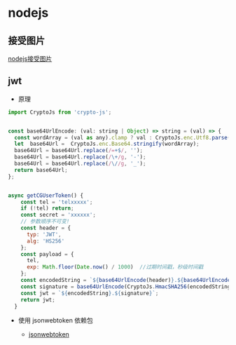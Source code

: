 # nodejs



## 接受图片

[nodejs接受图片](https://blog.csdn.net/MyNameIsXiaoLai/article/details/85602200)





## jwt

* 原理

```js
import CryptoJs from 'crypto-js';


const base64UrlEncode: (val: string | Object) => string = (val) => {
  const wordArray = (val as any).clamp ? val : CryptoJs.enc.Utf8.parse(typeof val === 'string' ? val : JSON.stringify(val));
  let  base64Url =  CryptoJs.enc.Base64.stringify(wordArray);
  base64Url = base64Url.replace(/=+$/, '');
  base64Url = base64Url.replace(/\+/g, '-');
  base64Url = base64Url.replace(/\//g, '_');
  return base64Url;
};


async getCGUserToken() {
    const tel = 'telxxxxx';
    if (!tel) return;
    const secret = 'xxxxxx';
    // 参数顺序不可变!
    const header = {
      typ: 'JWT',
      alg: 'HS256'
    };
    const payload = {
      tel,
      exp: Math.floor(Date.now() / 1000)  //过期时间戳，秒级时间戳
    };
    const encodedString = `${base64UrlEncode(header)}.${base64UrlEncode(payload)}`;
    const signature = base64UrlEncode(CryptoJs.HmacSHA256(encodedString, secret));
    const jwt = `${encodedString}.${signature}`;
    return jwt;
  }
```

* 使用 jsonwebtoken 依赖包

  * [jsonwebtoken](https://github.com/auth0/node-jsonwebtoken)

  